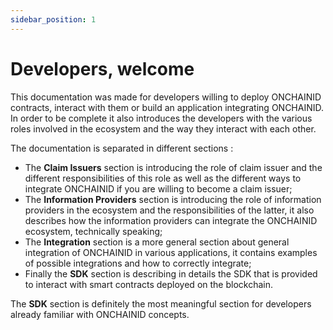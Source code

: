 ```yaml
---
sidebar_position: 1
---
```


# Developers, welcome

This documentation was made for developers willing to deploy ONCHAINID contracts, interact
 with them or
 build an application integrating  ONCHAINID. In order to be complete it also introduces the developers with the
  various roles involved in the ecosystem and the way they interact with each other. 
 
 The documentation is separated in different sections : 
 
- The **Claim Issuers** section is introducing the role of claim issuer and the different responsibilities of this
  role as well as the different ways to integrate ONCHAINID if you are willing to become a claim issuer;
- The **Information Providers** section is introducing the role of information providers in the ecosystem and the
   responsibilities of the latter, it also describes how the information providers can integrate the ONCHAINID
    ecosystem, technically speaking;
- The **Integration** section is a more general section about general integration of ONCHAINID in various
    applications, it contains examples of possible integrations and how to correctly integrate; 
- Finally the **SDK** section is describing in details the SDK that is provided to interact with smart contracts
 deployed on the blockchain. 
 
The **SDK** section is definitely the most meaningful section for developers already familiar with ONCHAINID concepts. 